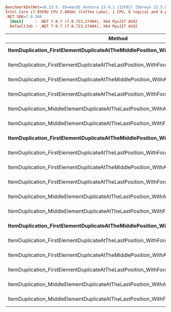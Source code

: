 ``` ini

BenchmarkDotNet=v0.13.5, OS=macOS Ventura 13.4.1 (22F82) [Darwin 22.5.0]
Intel Core i7-8569U CPU 2.80GHz (Coffee Lake), 1 CPU, 8 logical and 4 physical cores
.NET SDK=7.0.304
  [Host]     : .NET 7.0.7 (7.0.723.27404), X64 RyuJIT AVX2
  DefaultJob : .NET 7.0.7 (7.0.723.27404), X64 RyuJIT AVX2


```
|                                                                              Method | Length |          Mean |       Error |      StdDev |      Gen0 |    Gen1 |   Allocated |
|------------------------------------------------------------------------------------ |------- |--------------:|------------:|------------:|----------:|--------:|------------:|
|              **ItemDuplication_FirstElementDuplicateAtTheMiddlePosition_WithAlgorithm** |     **10** |      **5.659 μs** |   **0.0287 μs** |   **0.0254 μs** |    **0.3738** |       **-** |     **1.55 KB** |
|             ItemDuplication_FirstElementDuplicateAtTheLastPosition_WithForAlgorithm |     10 |      6.105 μs |   0.1102 μs |   0.1432 μs |    0.4883 |       - |     2.02 KB |
|   ItemDuplication_FirstElementDuplicateAtTheMiddlePosition_WithAlgorithmAndHashCode |     10 |      5.618 μs |   0.0163 μs |   0.0152 μs |    0.2823 |       - |     1.18 KB |
|  ItemDuplication_FirstElementDuplicateAtTheLastPosition_WithForAlgorithmAndHashCode |     10 |      5.783 μs |   0.0295 μs |   0.0246 μs |    0.2823 |       - |     1.18 KB |
|               ItemDuplication_MiddleElementDuplicateAtTheLastPosition_WithAlgorithm |     10 |      8.401 μs |   0.0368 μs |   0.0345 μs |    1.2665 |       - |     5.21 KB |
| ItemDuplication_MiddleElementDuplicateAtTheLastPosition_WithForAlgorithmAndHashCode |     10 |      7.055 μs |   0.1137 μs |   0.1064 μs |    0.2823 |       - |     1.18 KB |
|              **ItemDuplication_FirstElementDuplicateAtTheMiddlePosition_WithAlgorithm** |    **100** |     **55.627 μs** |   **0.8795 μs** |   **0.8227 μs** |    **4.3945** |       **-** |    **18.14 KB** |
|             ItemDuplication_FirstElementDuplicateAtTheLastPosition_WithForAlgorithm |    100 |     58.802 μs |   0.9313 μs |   0.8712 μs |    5.5542 |       - |    22.83 KB |
|   ItemDuplication_FirstElementDuplicateAtTheMiddlePosition_WithAlgorithmAndHashCode |    100 |     55.041 μs |   0.9359 μs |   1.3422 μs |    3.2959 |       - |    13.55 KB |
|  ItemDuplication_FirstElementDuplicateAtTheLastPosition_WithForAlgorithmAndHashCode |    100 |     56.444 μs |   0.2429 μs |   0.2153 μs |    3.2959 |       - |    13.55 KB |
|               ItemDuplication_MiddleElementDuplicateAtTheLastPosition_WithAlgorithm |    100 |    292.140 μs |   1.1920 μs |   1.1150 μs |   90.8203 |       - |   371.95 KB |
| ItemDuplication_MiddleElementDuplicateAtTheLastPosition_WithForAlgorithmAndHashCode |    100 |    160.447 μs |   0.3790 μs |   0.3360 μs |    3.1738 |       - |    13.55 KB |
|              **ItemDuplication_FirstElementDuplicateAtTheMiddlePosition_WithAlgorithm** |   **1000** |    **551.106 μs** |   **2.1255 μs** |   **1.9882 μs** |   **43.9453** |       **-** |   **179.87 KB** |
|             ItemDuplication_FirstElementDuplicateAtTheLastPosition_WithForAlgorithm |   1000 |    583.328 μs |   4.2324 μs |   3.9590 μs |   54.6875 |  2.9297 |   226.74 KB |
|   ItemDuplication_FirstElementDuplicateAtTheMiddlePosition_WithAlgorithmAndHashCode |   1000 |    540.352 μs |   3.1019 μs |   2.5902 μs |   32.2266 |  0.9766 |   133.09 KB |
|  ItemDuplication_FirstElementDuplicateAtTheLastPosition_WithForAlgorithmAndHashCode |   1000 |    566.128 μs |   2.4612 μs |   2.0552 μs |   32.2266 |  0.9766 |   133.09 KB |
|               ItemDuplication_MiddleElementDuplicateAtTheLastPosition_WithAlgorithm |   1000 | 24,570.913 μs |  77.6258 μs |  68.8133 μs | 8656.2500 | 31.2500 | 35359.49 KB |
| ItemDuplication_MiddleElementDuplicateAtTheLastPosition_WithForAlgorithmAndHashCode |   1000 | 11,241.612 μs | 224.3452 μs | 342.5988 μs |   31.2500 |       - |   133.11 KB |
